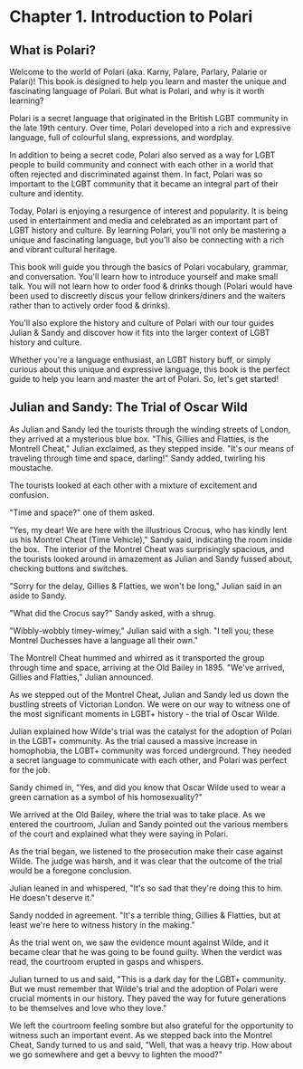 Chapter 1. Introduction to Polari
=================================

What is Polari?
---------------

Welcome to the world of Polari (aka. Karny, Palare, Parlary, Palarie or Palari)! This book is designed to help you learn and master the unique and fascinating language of Polari. But what is Polari, and why is it worth learning?

Polari is a secret language that originated in the British LGBT community in the late 19th century. Over time, Polari developed into a rich and expressive language, full of colourful slang, expressions, and wordplay.

In addition to being a secret code, Polari also served as a way for LGBT people to build community and connect with each other in a world that often rejected and discriminated against them. In fact, Polari was so important to the LGBT community that it became an integral part of their culture and identity.

Today, Polari is enjoying a resurgence of interest and popularity. It is being used in entertainment and media and celebrated as an important part of LGBT history and culture. By learning Polari, you'll not only be mastering a unique and fascinating language, but you'll also be connecting with a rich and vibrant cultural heritage.

This book will guide you through the basics of Polari vocabulary, grammar, and conversation. You'll learn how to introduce yourself and make small talk. You will not learn how to order food & drinks though (Polari would have been used to discreetly discus your fellow drinkers/diners and the waiters rather than to actively order food & drinks).

You'll also explore the history and culture of Polari with our tour guides Julian & Sandy and discover how it fits into the larger context of LGBT history and culture.

Whether you're a language enthusiast, an LGBT history buff, or simply curious about this unique and expressive language, this book is the perfect guide to help you learn and master the art of Polari. So, let's get started!

Julian and Sandy: The Trial of Oscar Wild
-----------------------------------------
As Julian and Sandy led the tourists through the winding streets of London, they arrived at a mysterious blue box. "This, Gillies and Flatties, is the Montrell Cheat," Julian exclaimed, as they stepped inside. "It's our means of traveling through time and space, darling!" Sandy added, twirling his moustache.

The tourists looked at each other with a mixture of excitement and confusion.

"Time and space?" one of them asked.

"Yes, my dear! We are here with the illustrious Crocus, who has kindly lent us his Montrel Cheat (Time Vehicle)," Sandy said, indicating the room inside the box.  The interior of the Montrel Cheat was surprisingly spacious, and the tourists looked around in amazement as Julian and Sandy fussed about, checking buttons and switches.

"Sorry for the delay, Gillies & Flatties, we won't be long," Julian said in an aside to Sandy.

"What did the Crocus say?" Sandy asked, with a shrug.

"Wibbly-wobbly timey-wimey," Julian said with a sigh. "I tell you; these Montrel Duchesses have a language all their own."

The Montrell Cheat hummed and whirred as it transported the group through time and space, arriving at the Old Bailey in 1895. "We've arrived, Gillies and Flatties," Julian announced.

As we stepped out of the Montrel Cheat, Julian and Sandy led us down the bustling streets of Victorian London. We were on our way to witness one of the most significant moments in LGBT+ history - the trial of Oscar Wilde.

Julian explained how Wilde's trial was the catalyst for the adoption of Polari in the LGBT+ community. As the trial caused a massive increase in homophobia, the LGBT+ community was forced underground. They needed a secret language to communicate with each other, and Polari was perfect for the job.

Sandy chimed in, "Yes, and did you know that Oscar Wilde used to wear a green carnation as a symbol of his homosexuality?"

We arrived at the Old Bailey, where the trial was to take place. As we entered the courtroom, Julian and Sandy pointed out the various members of the court and explained what they were saying in Polari.

As the trial began, we listened to the prosecution make their case against Wilde. The judge was harsh, and it was clear that the outcome of the trial would be a foregone conclusion.

Julian leaned in and whispered, "It's so sad that they're doing this to him. He doesn't deserve it."

Sandy nodded in agreement. "It's a terrible thing, Gillies & Flatties, but at least we're here to witness history in the making."

As the trial went on, we saw the evidence mount against Wilde, and it became clear that he was going to be found guilty. When the verdict was read, the courtroom erupted in gasps and whispers.

Julian turned to us and said, "This is a dark day for the LGBT+ community. But we must remember that Wilde's trial and the adoption of Polari were crucial moments in our history. They paved the way for future generations to be themselves and love who they love."

We left the courtroom feeling sombre but also grateful for the opportunity to witness such an important event. As we stepped back into the Montrel Cheat, Sandy turned to us and said, "Well, that was a heavy trip. How about we go somewhere and get a bevvy to lighten the mood?"
